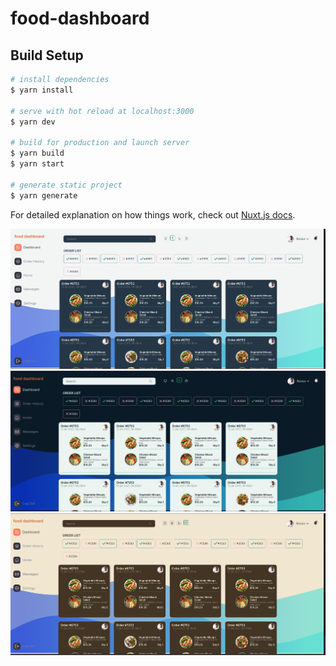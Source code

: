 # food-dashboard

## Build Setup

```bash
# install dependencies
$ yarn install

# serve with hot reload at localhost:3000
$ yarn dev

# build for production and launch server
$ yarn build
$ yarn start

# generate static project
$ yarn generate
```

For detailed explanation on how things work, check out [Nuxt.js docs](https://nuxtjs.org).

![alt text](https://raw.githubusercontent.com/trey-rosius/vue-food-dashboard/master/static/c.png)
![alt text](https://raw.githubusercontent.com/trey-rosius/vue-food-dashboard/master/static/b.png)
![alt text](https://raw.githubusercontent.com/trey-rosius/vue-food-dashboard/master/static/a.png)

